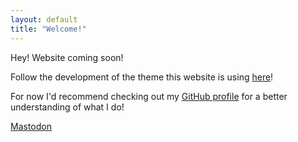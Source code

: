 ```yaml
---
layout: default
title: "Welcome!"
---
```

Hey! Website coming soon!

Follow the development of the theme this website is using [here](https://github.com/monotiller/flyhigh)!

For now I'd recommend checking out my [GitHub profile](https://github.com/monotiller) for a better understanding of what I do!

<a rel="me" href="https://mastodon.social/@monotiller">Mastodon</a>
